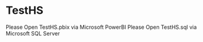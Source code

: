 # TestHS
Please Open TestHS.pbix via Microsoft PowerBI
Please Open TestHS.sql via Microsoft SQL Server
